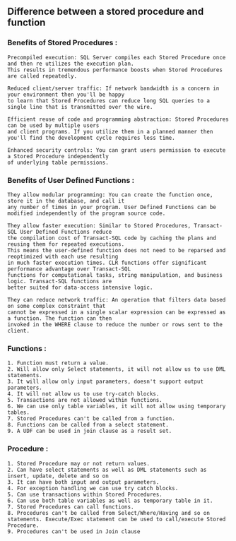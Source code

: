 ## Difference between a stored procedure and function

### Benefits of Stored Procedures :

    Precompiled execution: SQL Server compiles each Stored Procedure once and then re utilizes the execution plan.
    This results in tremendous performance boosts when Stored Procedures are called repeatedly.
    
    Reduced client/server traffic: If network bandwidth is a concern in your environment then you'll be happy
    to learn that Stored Procedures can reduce long SQL queries to a single line that is transmitted over the wire.
    
    Efficient reuse of code and programming abstraction: Stored Procedures can be used by multiple users
    and client programs. If you utilize them in a planned manner then you'll find the development cycle requires less time.
    
    Enhanced security controls: You can grant users permission to execute a Stored Procedure independently
    of underlying table permissions.


### Benefits of User Defined Functions :

    They allow modular programming: You can create the function once, store it in the database, and call it
    any number of times in your program. User Defined Functions can be modified independently of the program source code.
    
    They allow faster execution: Similar to Stored Procedures, Transact-SQL User Defined Functions reduce
    the compilation cost of Transact-SQL code by caching the plans and reusing them for repeated executions.
    This means the user-defined function does not need to be reparsed and reoptimized with each use resulting
    in much faster execution times. CLR functions offer significant performance advantage over Transact-SQL
    functions for computational tasks, string manipulation, and business logic. Transact-SQL functions are
    better suited for data-access intensive logic.
    
    They can reduce network traffic: An operation that filters data based on some complex constraint that
    cannot be expressed in a single scalar expression can be expressed as a function. The function can then
    invoked in the WHERE clause to reduce the number or rows sent to the client.


### Functions :
    1. Function must return a value.
    2. Will allow only Select statements, it will not allow us to use DML statements.
    3. It will allow only input parameters, doesn't support output parameters.
    4. It will not allow us to use try-catch blocks.
    5. Transactions are not allowed within functions.
    6. We can use only table variables, it will not allow using temporary tables.
    7. Stored Procedures can't be called from a function.
    8. Functions can be called from a select statement.
    9. A UDF can be used in join clause as a result set.

### Procedure :
    1. Stored Procedure may or not return values.
    2. Can have select statements as well as DML statements such as insert, update, delete and so on
    3. It can have both input and output parameters.
    4. For exception handling we can use try catch blocks.
    5. Can use transactions within Stored Procedures.
    6. Can use both table variables as well as temporary table in it.
    7. Stored Procedures can call functions.
    8. Procedures can't be called from Select/Where/Having and so on statements. Execute/Exec statement can be used to call/execute Stored Procedure.
    9. Procedures can't be used in Join clause


